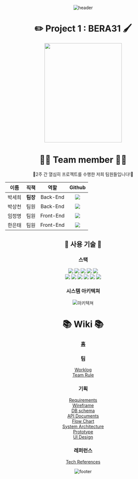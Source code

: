 <div align="center">
  
![header](https://capsule-render.vercel.app/api?type=waving&color=timeGradient&height=200&section=header&text=안녕하세요!%20BERA31입니다!%20%20🙌&fontSize=36&fontAlign=50&fontAlignY=40)

# ✏️ Project 1 : BERA31 🖌
  
  

<img src="https://s3.us-west-2.amazonaws.com/secure.notion-static.com/cf63015f-6039-4d44-9711-2154533b5b9a/%E1%84%89%E1%85%B3%E1%84%8F%E1%85%B3%E1%84%85%E1%85%B5%E1%86%AB%E1%84%89%E1%85%A3%E1%86%BA_2021-10-08_%E1%84%8B%E1%85%A9%E1%84%8C%E1%85%A5%E1%86%AB_11.23.58.png?X-Amz-Algorithm=AWS4-HMAC-SHA256&X-Amz-Credential=AKIAT73L2G45O3KS52Y5%2F20211014%2Fus-west-2%2Fs3%2Faws4_request&X-Amz-Date=20211014T012615Z&X-Amz-Expires=86400&X-Amz-Signature=da9e197952af71fa660bae8f4f3064c2f8cd54d68f8a849075181bca37d830cb&X-Amz-SignedHeaders=host&response-content-disposition=filename%20%3D%22%25E1%2584%2589%25E1%2585%25B3%25E1%2584%258F%25E1%2585%25B3%25E1%2584%2585%25E1%2585%25B5%25E1%2586%25AB%25E1%2584%2589%25E1%2585%25A3%25E1%2586%25BA%25202021-10-08%2520%25E1%2584%258B%25E1%2585%25A9%25E1%2584%258C%25E1%2585%25A5%25E1%2586%25AB%252011.23.58.png%22" width=250 height=320>

> 

# 👯‍♀️ Team member 👯‍♀️

👏2주 간 열심히 프로젝트를 수행한 저희 팀원들입니다!👏
  
 

|  이름  |   직책   |   역할    |                                                                                                  Github                                                                                                   |
| :----: | :------: | :-------: | :-------------------------------------------------------------------------------------------------------------------------------------------------------------------------------------------------------: |
| 박세희 | **팀장** | Back-End  |        <a href="https://github.com/Sehee-Park-93"><img src="https://img.shields.io/badge/SeheePark-526712?style=for-the-badge&logo=github&logoColor=black&link=https://github.com/Sehee-Park-93"></a>        |
| 박상천 |   팀원   | Back-End | <a href="https://github.com/3000-2"><img src="https://img.shields.io/badge/3002-123563?style=for-the-badge&logo=github&logoColor=black&link=https://github.com/3000-2"></a>        |
| 임정명 |   팀원   | Front-End |    <a href="https://github.com/3000-2"><img src="https://img.shields.io/badge/jungmyeong-5DECA3?style=for-the-badge&logo=github&logoColor=black&link=https://github.com/3000-2"></a>        |
| 한은태 |   팀원   | Front-End  |            <a href="https://github.com/3000-2"><img src="https://img.shields.io/badge/3002-123563?style=for-the-badge&logo=github&logoColor=black&link=https://github.com/3000-2"></a>        |

## 🔧 사용 기술 🔧
  
### 스택

  <img src="https://img.shields.io/badge/React-61DAFB?style=flat-square&logo=React&logoColor=white"/>
  <img src="https://img.shields.io/badge/React Router-CA4245?style=flat-square&logo=React Router&logoColor=white"/>
  <img src="https://img.shields.io/badge/CSS3-1572B6?style=flat-square&logo=CSS3&logoColor=white"/>
  <img src="https://img.shields.io/badge/HTML5-E34F26?style=flat-square&logo=HTML5&logoColor=white"/>
  <img src="https://img.shields.io/badge/JavaScript-F7DF1E?style=flat-square&logo=JavaScript&logoColor=white"/><br />
  <img src="https://img.shields.io/badge/Node.js-339933?style=flat-square&logo=Node.js&logoColor=white"/>
  <img src="https://img.shields.io/badge/Express-000000?style=flat-square&logo=Express&logoColor=white"/>
  <img src="https://img.shields.io/badge/S3-569A31?style=flat-square&logo=Amazon S3&logoColor=white"/>
  <img src="https://img.shields.io/badge/JSONWebTokens-000000?style=flat-square&logo=JSON Web Tokens&logoColor=white"/>
  <img src="https://img.shields.io/badge/MySQL-4479A1?style=flat-square&logo=MySQL&logoColor=white"/>
  <img src="https://img.shields.io/badge/Sequelize-52B0E7?style=flat-square&logo=Sequelize&logoColor=white"/>
  
  
### 시스템 아키텍쳐
  
![아키텍쳐](https://drawit.s3.ap-northeast-2.amazonaws.com/drawit/undefined+(1).png)

# 📚 Wiki 📚
  
###  [홈](https://github.com/codestates/drawit/wiki)

###  팀
  [Worklog](https://github.com/codestates/drawit/wiki/%E2%9C%8F%EF%B8%8F-%ED%8C%80%EC%9B%90-%EC%86%8C%EA%B0%9C) <br />
  [Team Rule](https://github.com/codestates/drawit/wiki/%F0%9F%9B%A0-%ED%8C%80-%EA%B7%9C%EC%B9%99)
### 기획
  [Requirements](https://github.com/codestates/drawit/wiki/Requirements) <br />
  [Wireframe](https://github.com/codestates/drawit/wiki/WireFrame) <br />
  [DB schema](https://github.com/codestates/drawit/wiki/DB-Schema) <br />
  [API Documents](https://github.com/codestates/drawit/wiki/API-Documents) <br />
  [Flow Chart](https://github.com/codestates/drawit/wiki/Flow-Chart) <br />
  [System Architecture](https://github.com/codestates/draw_it/wiki/System-Architecture) <br />
  [Prototype](https://github.com/codestates/drawit/wiki/Prototype) <br />
  [UI Design](https://github.com/codestates/drawit/wiki/UI-Design)
 
### 레퍼런스
  [Tech References](https://github.com/codestates/drawit/wiki/References)


![footer](https://capsule-render.vercel.app/api?type=waving&color=timeGradient&height=170&section=footer&reversal=true&fontSize=26&fontAlign=85&animation=twinkling&fontAlignY=70&text=또%20오세요!)

</div>
